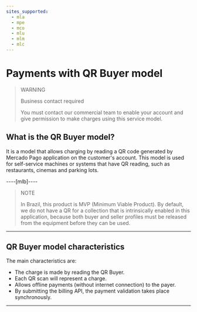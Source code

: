 ```yaml
---
sites_supported:
  - mla
  - mpe
  - mco
  - mlu
  - mlm
  - mlc
---
```


# Payments with QR Buyer model

> WARNING
>
> Business contact required
>
> You must contact our commercial team to enable your account and give permission to make charges using this service model.

## What is the QR Buyer model?

It is a model that allows charging by reading a QR code generated by Mercado Pago application on the customer's account. This model is used for self-service machines or systems that have QR reading, such as restaurants, cinemas and parking lots.

----[mlb]----

> NOTE
>
> In Brazil, this product is MVP (Minimum Viable Product). By default, we do not have a QR for a collection that is intrinsically enabled in this application, because both buyer and seller profiles must be released from the equipment before they can be used. 

------------

## QR Buyer model characteristics

The main characteristics are:

- The charge is made by reading the QR Buyer.
- Each QR scan will represent a charge.
- Allows offline payments (without internet connection) to the payer.
- By submitting the billing API, the payment validation takes place synchronously.

---